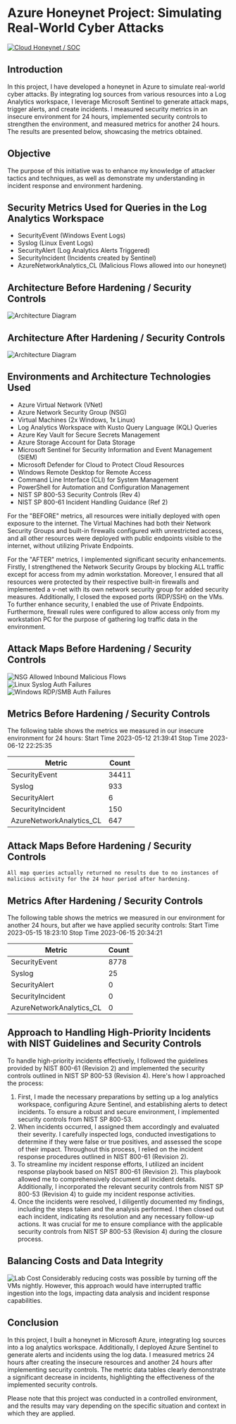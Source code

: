 # Azure Honeynet Project: Simulating Real-World Cyber Attacks
[![Cloud Honeynet / SOC](https://i.imgur.com/gM184N6.png "Cloud Honeynet / SOC")](https://i.imgur.com/gM184N6.png "Cloud Honeynet / SOC")

## Introduction
In this project, I have developed a honeynet in Azure to simulate real-world cyber attacks. By integrating log sources from various resources into a Log Analytics workspace, I leverage Microsoft Sentinel to generate attack maps, trigger alerts, and create incidents. I measured security metrics in an insecure environment for 24 hours, implemented security controls to strengthen the environment, and measured metrics for another 24 hours. The results are presented below, showcasing the metrics obtained.

## Objective
The purpose of this initiative was to enhance my knowledge of attacker tactics and techniques, as well as demonstrate my understanding in incident response and environment hardening.

## Security Metrics Used for Queries in the Log Analytics Workspace
- SecurityEvent (Windows Event Logs)
- Syslog (Linux Event Logs)
- SecurityAlert (Log Analytics Alerts Triggered)
- SecurityIncident (Incidents created by Sentinel)
- AzureNetworkAnalytics_CL (Malicious Flows allowed into our honeynet)

## Architecture Before Hardening / Security Controls
![Architecture Diagram](https://i.imgur.com/aBDwnKb.jpg)

## Architecture After Hardening / Security Controls
![Architecture Diagram](https://i.imgur.com/YQNa9Pp.jpg)

## Environments and Architecture Technologies Used
- Azure Virtual Network (VNet)
- Azure Network Security Group (NSG)
- Virtual Machines (2x Windows, 1x Linux)
- Log Analytics Workspace with Kusto Query Language (KQL) Queries
- Azure Key Vault for Secure Secrets Management
- Azure Storage Account for Data Storage
- Microsoft Sentinel for Security Information and Event Management (SIEM)
- Microsoft Defender for Cloud to Protect Cloud Resources
- Windows Remote Desktop for Remote Access
- Command Line Interface (CLI) for System Management
- PowerShell for Automation and Configuration Management
- NIST SP 800-53 Security Controls (Rev 4)
- NIST SP 800-61 Incident Handling Guidance (Ref 2)

For the "BEFORE" metrics, all resources were initially deployed with open exposure to the internet. The Virtual Machines had both their Network Security Groups and built-in firewalls configured with unrestricted access, and all other resources were deployed with public endpoints visible to the internet, without utilizing Private Endpoints.

For the "AFTER" metrics, I implemented significant security enhancements. Firstly, I strengthened the Network Security Groups by blocking ALL traffic except for access from my admin workstation. Moreover, I ensured that all resources were protected by their respective built-in firewalls and implemented a v-net with its own network security group for added security measures. Additionally, I closed the exposed ports (RDP/SSH) on the VMs. To further enhance security, I enabled the use of Private Endpoints. Furthermore, firewall rules were configured to allow access only from my workstation PC for the purpose of gathering log traffic data in the environment.

## Attack Maps Before Hardening / Security Controls
![NSG Allowed Inbound Malicious Flows](https://imgur.com/kyzhWTy.png)<br>
![Linux Syslog Auth Failures](https://imgur.com/gPhkKLT.png)<br>
![Windows RDP/SMB Auth Failures](https://imgur.com/Jhfkoh6.png)<br>

## Metrics Before Hardening / Security Controls

The following table shows the metrics we measured in our insecure environment for 24 hours:
Start Time 2023-05-12 21:39:41
Stop Time 2023-06-12 22:25:35

| Metric                   | Count
| ------------------------ | -----
| SecurityEvent            | 34411
| Syslog                   | 933
| SecurityAlert            | 6
| SecurityIncident         | 150
| AzureNetworkAnalytics_CL | 647

## Attack Maps Before Hardening / Security Controls

```All map queries actually returned no results due to no instances of malicious activity for the 24 hour period after hardening.```

## Metrics After Hardening / Security Controls

The following table shows the metrics we measured in our environment for another 24 hours, but after we have applied security controls:
Start Time 2023-05-15 18:23:10
Stop Time	 2023-06-15 20:34:21

| Metric                   | Count
| ------------------------ | -----
| SecurityEvent            | 8778
| Syslog                   | 25
| SecurityAlert            | 0
| SecurityIncident         | 0
| AzureNetworkAnalytics_CL | 0

## Approach to Handling High-Priority Incidents with NIST Guidelines and Security Controls
To handle high-priority incidents effectively, I followed the guidelines provided by NIST 800-61 (Revision 2) and implemented the security controls outlined in NIST SP 800-53 (Revision 4). Here's how I approached the process:

1. First, I made the necessary preparations by setting up a log analytics workspace, configuring Azure Sentinel, and establishing alerts to detect incidents. To ensure a robust and secure environment, I implemented security controls from NIST SP 800-53.
2. When incidents occurred, I assigned them accordingly and evaluated their severity. I carefully inspected logs, conducted investigations to determine if they were false or true positives, and assessed the scope of their impact. Throughout this process, I relied on the incident response procedures outlined in NIST 800-61 (Revision 2).
3. To streamline my incident response efforts, I utilized an incident response playbook based on NIST 800-61 (Revision 2). This playbook allowed me to comprehensively document all incident details. Additionally, I incorporated the relevant security controls from NIST SP 800-53 (Revision 4) to guide my incident response activities.
4. Once the incidents were resolved, I diligently documented my findings, including the steps taken and the analysis performed. I then closed out each incident, indicating its resolution and any necessary follow-up actions. It was crucial for me to ensure compliance with the applicable security controls from NIST SP 800-53 (Revision 4) during the closure process.

## Balancing Costs and Data Integrity
![Lab Cost](https://imgur.com/K0hP21y.png )
Considerably reducing costs was possible by turning off the VMs nightly. However, this approach would have interrupted traffic ingestion into the logs, impacting data analysis and incident response capabilities.

## Conclusion
In this project, I built a honeynet in Microsoft Azure, integrating log sources into a log analytics workspace. Additionally, I deployed Azure Sentinel to generate alerts and incidents using the log data. I measured metrics 24 hours after creating the insecure resources and another 24 hours after implementing security controls. The metric data tables clearly demonstrate a significant decrease in incidents, highlighting the effectiveness of the implemented security controls.

Please note that this project was conducted in a controlled environment, and the results may vary depending on the specific situation and context in which they are applied.

